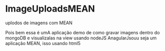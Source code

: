 # ImageUploadsMEAN
uplodos de imagens com MEAN


Pois bem essa é umA aplicação demo de como gravar imagens dentro do mongoDB 
e visualizalas na view usando nodeJS AnagularJsouu seja um aplicação MEAN,
isso usando html5
